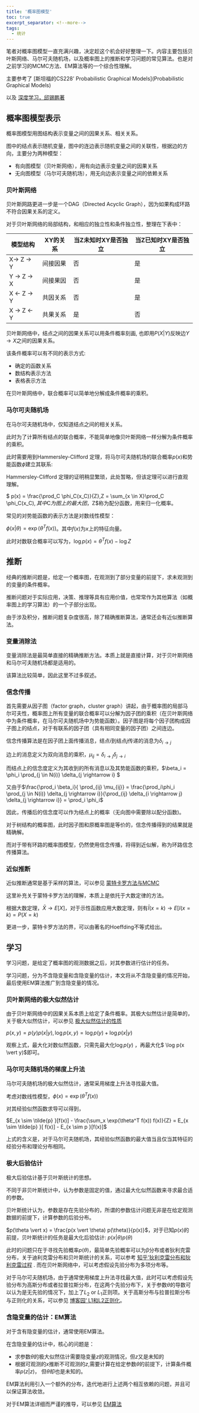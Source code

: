 ```yaml
---
title: '概率图模型'
toc: true
excerpt_separator: <!--more-->
tags:
  - 统计
---
```




笔者对概率图模型一直充满兴趣，决定趁这个机会好好整理一下。内容主要包括贝叶斯网络、马尔可夫随机场，以及概率图上的推断和学习问题的常见算法。也是对之前学习的MCMC方法、EM算法等的一个综合性理解。



<!--more-->



主要参考了 [斯坦福的CS228' Probabilistic Graphical Models](Probabilistic Graphical Models)

以及 [深度学习，邱锡鹏著](https://nndl.github.io/)



## 概率图模型表示

概率图模型用图结构表示变量之间的因果关系、相关关系。

图中的结点表示随机变量，图中的连边表示随机变量之间的关联性，根据边的方向，主要分为两种模型：

* 有向图模型（贝叶斯网络），用有向边表示变量之间的因果关系
* 无向图模型（马尔可夫随机场），用无向边表示变量之间的依赖关系

### 贝叶斯网络

贝叶斯网路更进一步是一个DAG（Directed Acyclic Graph），因为如果构成环路不符合因果关系的定义。

对于贝叶斯网络的局部结构，和相应的独立性和条件独立性，整理在下表中：

| 模型结构    | XY的关系 | 当Z未知时XY是否独立 | 当Z已知时XY是否独立 |
| ----------- | -------- | ------------------- | ------------------- |
| X-> Z -> Y  | 间接因果 | 否                  | 是                  |
| Y -> Z -> X | 间接果因 | 否                  | 是                  |
| X <- Z -> Y | 共因关系 | 否                  | 是                  |
| X -> Z <- Y | 共果关系 | 是                  | 否                  |

贝叶斯网络中，结点之间的因果关系可以用条件概率刻画, 也即用$P(X \vert Y)$反映边$Y \rightarrow X$之间的因果关系。

该条件概率可以有不同的表示方式:

* 确定的函数关系
* 数结构表示方法
* 表格表示方法

在贝叶斯网络中，联合概率可以简单地分解成条件概率的乘积。

### 马尔可夫随机场

在马尔可夫随机场中，仅知道结点之间的相关关系。

此时为了计算所有结点的联合概率，不能简单地像贝叶斯网络一样分解为条件概率的乘积。

此时需要用到Hammersley-Clifford 定理，将马尔可夫随机场的联合概率$p(x)$和势能函数$\phi$建立其联系:

Hammersley-Clifford 定理的证明稍显繁琐，此处暂略，但该定理可以进行直观理解。

$ p(x) = \frac{\prod_C \phi_C(x_C)}{Z},Z = \sum_{x \in X}\prod_C \phi_C(x_C)$, 其中$C$为图上的最大团，$Z$称为配分函数，用来归一化概率。

常见的对势能函数的表示方法是对数线性模型：

$\phi(x \vert \theta) = \exp(\theta^T f(x))$。其中$f(x)$为$x$上的特征向量。

此时对数联合概率可以写为，$\log p(x) = \theta^T f(x) - \log Z$



## 推断

经典的推断问题是，给定一个概率图，在观测到了部分变量的前提下，求未观测到的变量的条件概率。

推断问题对于实际应用，决策、推理等具有应用价值，也常常作为其他算法（如概率图上的学习算法）的一个子部分出现。

由于涉及积分，推断问题复杂度很高，除了精确推断算法，通常还会有近似推断算法。

### 变量消除法

变量消除法是最简单直接的精确推断方法。本质上就是直接计算，对于贝叶斯网络和马尔可夫随机场都是适用的。

该算法比较简单，因此这里不过多叙述。

### 信念传播

首先需要从因子图（factor graph，cluster graph）讲起，由于概率图的局部马尔可夫性，概率图上所有变量的联合概率可以分解为因子团的乘积（在贝叶斯网络中为条件概率，在马尔可夫随机场中为势能函数）。因子图是将每个因子团构成因子图上的结点，对于有联系的因子团（具有相同变量的因子团）之间连边。

信念传播算法是在因子团上面传播消息，结点$i$到结点$j$传递的消息为$\delta_{i \rightarrow j}$

边上的消息定义为双向消息的乘积，$\mu_{ij} = \delta_{i \rightarrow j} \delta_{j \rightarrow i}$

而结点上的信念度定义为其收到的所有消息以及其势能函数的乘积，$\beta_i = \phi_i \prod_{j \in N(i)} \delta_{j \rightarrow i} $ 

又由于$\frac{\prod_i \beta_i}{ \prod_{ij} \mu_{ij}} = \frac{\prod_i\phi_i \prod_{j \in N(i)} \delta_{j \rightarrow i}}{\prod_{ij} \delta_{i \rightarrow j} \delta_{j \rightarrow i}} = \prod_i \phi_i$

因此，传播后的信念度可以作为结点上的概率（无向图中需要除以配分函数)。

对于树结构的概率图，此时因子图和原概率图是等价的，信念传播得到的结果就是精确解。

而对于带有环路的概率图模型，仍然使用信念传播，将得到近似解，称为环路信念传播算法。

### 近似推断

近似推断通常是基于采样的算法，可以参见 [蒙特卡罗方法与MCMC](https://truenobility303.github.io/MCMC/)

这里补充关于蒙特卡罗方法的理解，本质上是依托于大数定律的方法。

根据大数定理，$\bar X \rightarrow E[X]$，对于示性函数应用大数定理，则有$\bar I(x=k) \rightarrow E[I(x=k) = P(X=k)$ 

更进一步，蒙特卡罗方法的界，可以由著名的Hoeffding不等式给出。

## 学习

学习问题，是给定了概率图的观测数据之后，对其参数进行估计的任务。

学习问题，分为不含隐变量和含隐变量的估计，本文将从不含隐变量的情况开始，最后使用EM算法推广到含隐变量的情况。

### 贝叶斯网络的极大似然估计

由于贝叶斯网络中的因果关系本质上给定了条件概率。其极大似然估计是简单的，关于极大似然估计，可以参见 [极大似然估计的性质](https://truenobility303.github.io/MLE/)

$p(x,y) = p(y) p(x \vert y), \log p(x,y) = \log p(y)+\log p(x \vert y)$

观察上式，最大化对数似然函数，只需先最大化$\log p(y)$ ，再最大化$ \log p(x \vert y)$即可。

### 马尔可夫随机场的梯度上升法

马尔可夫随机场的极大似然估计，通常采用梯度上升法寻找最大值。

考虑对数线性模型，$\phi(x) = \exp(\theta^T f(x))$

对其经验似然函数求导可以得到，

$E_{x \sim \tilde{p} }[f(x)] - \frac{\sum_x \exp(\theta^T f(x)) f(x)}{Z} = E_{x \sim \tilde{p} }[ f(x)] - E_{x \sim p }[f(x)]$

上式的含义是，对于马尔可夫随机场，其经验似然函数的最大值当且仅当其特征的经验分布和理论分布相同。

### 极大后验估计

极大后验估计基于贝叶斯统计的思想。

不同于非贝叶斯统计中，认为参数是固定的值，通过最大化似然函数来寻求最合适的参数。

贝叶斯统计认为，参数是存在先验分布的，所谓的参数估计问题无非是在给定观测数据的前提下，计算参数的后验分布。

$p(\theta \vert x) = \frac{p(x \vert \theta) p(\theta)}{p(x)}$，对于已知$p(x)$的前提，贝叶斯统计的任务是最大化后验估计: $p(x \vert \theta) p(\theta)$

此时的问题只在于寻找先验概率$p(\theta)$，最简单先验概率可以为β分布或者狄利克雷分布，关于迪利克雷分布和贝叶斯统计的关系，可以参考 [知乎'狄利克雷分布和狄利克雷过程](https://www.zhihu.com/question/26751755) . 而在贝叶斯网络中，可以考虑假设先验分布为多项分布等。

对于马尔可夫随机场，由于通常使用梯度上升法寻找最大值，此时可以考虑假设先验分布为高斯分布或者拉普拉斯分布，在这两个先验分布下，关于参数$\theta$的导数可以认为是无先验的情况下，加上了$L_2 \text{ or } L_1$正则项。关于高斯分布与拉普拉斯分布与正则化的关系，可以参见 [博客园‘ L1和L2正则化](https://www.zhihu.com/question/26751755)。



### 含隐变量的估计：EM算法

对于含有隐变量的估计，通常使用EM算法。

在含隐变量的估计中，核心的问题是：

* 求参数$\theta$的极大似然估计需要隐变量$z$的观测情况，但$z$又是未知的
* 根据可观测的$x$推断不可观测的$z$,需要计算在给定参数$\theta$的前提下，计算条件概率$p(z \vert z)$， 但$\theta$却也是未知的。

EM算法利用引入一个额外的分布，迭代地进行上述两个相互依赖的问题，并且可以保证算法收敛。

对于EM算法详细而严谨的推导，可以参见 [EM算法](https://truenobility303.github.io/EM/)

